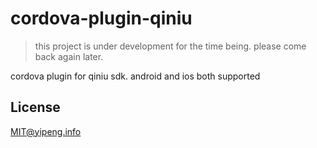 # cordova-plugin-qiniu
> this project is under development for the time being. please come back again later.  

cordova plugin for qiniu sdk. android and ios both supported

## License
MIT@yipeng.info

